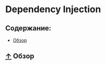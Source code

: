 # <a name="Home"></a> Dependency Injection

## Содержание:
- [Обзор](#Overview)

## [↑](#Home) <a name="Overview"></a> Обзор
